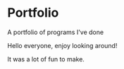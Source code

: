 # Portfolio
A portfolio of programs I've done

Hello everyone, enjoy looking around!

It was a lot of fun to make.
